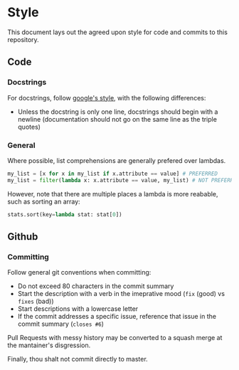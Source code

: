 # Style

This document lays out the agreed upon style for code and commits to this repository.

## Code

### Docstrings

For docstrings, follow [google's style](https://github.com/google/styleguide/blob/gh-pages/pyguide.md#38-comments-and-docstrings), with the following differences:

* Unless the docstring is only one line, docstrings should begin with a newline  (documentation should not go on the same line as the triple quotes)


### General

Where possible, list comprehensions are generally prefered over lambdas.

```python
my_list = [x for x in my_list if x.attribute == value] # PREFERRED
my_list = filter(lambda x: x.attribute == value, my_list) # NOT PREFERRED
```

However, note that there are multiple places a lambda is more reabable, such as sorting an array:
```python
stats.sort(key=lambda stat: stat[0])
```

## Github

### Committing 

Follow general git conventions when committing:

* Do not exceed 80 characters in the commit summary
* Start the description with a verb in the imeprative mood (`fix` (good) vs `fixes` (bad))
* Start descriptions with a lowercase letter
* If the commit addresses a specific issue, reference that issue in the commit summary (`closes #6`)

Pull Requests with messy history may be converted to a squash merge at the mantainer's disgression.

Finally, thou shalt not commit directly to master.